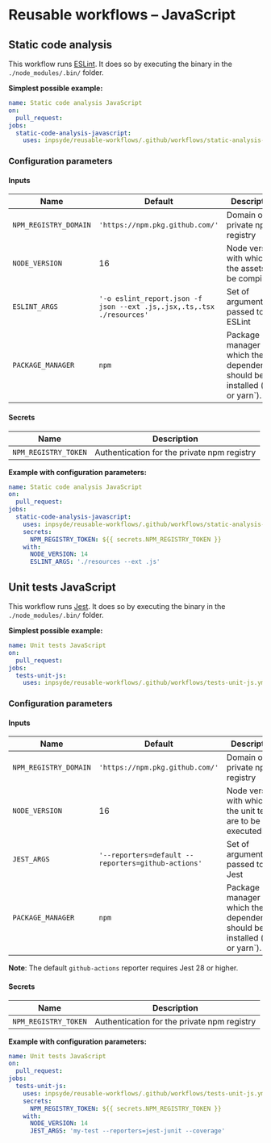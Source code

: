 # Reusable workflows – JavaScript

## Static code analysis

This workflow runs [ESLint](https://eslint.org/). It does so by executing the binary in
the `./node_modules/.bin/` folder.

**Simplest possible example:**

```yml
name: Static code analysis JavaScript
on:
  pull_request:
jobs:
  static-code-analysis-javascript:
    uses: inpsyde/reusable-workflows/.github/workflows/static-analysis-js.yml@main
```

### Configuration parameters

#### Inputs

| Name                  | Default                                                               | Description                                         |
|-----------------------|-----------------------------------------------------------------------|-----------------------------------------------------|
| `NPM_REGISTRY_DOMAIN` | `'https://npm.pkg.github.com/'`                                       | Domain of the private npm registry                  |
| `NODE_VERSION`        | 16                                                                    | Node version with which the assets will be compiled |
| `ESLINT_ARGS`         | `'-o eslint_report.json -f json --ext .js,.jsx,.ts,.tsx ./resources'` | Set of arguments passed to ESLint                   |
| `PACKAGE_MANAGER`     | `npm`                                                                 | Package manager with which the dependencies should be installed (`npm` or yarn`).    |

#### Secrets

| Name                 | Description                                 |
|----------------------|---------------------------------------------|
| `NPM_REGISTRY_TOKEN` | Authentication for the private npm registry |

**Example with configuration parameters:**

```yml
name: Static code analysis JavaScript
on:
  pull_request:
jobs:
  static-code-analysis-javascript:
    uses: inpsyde/reusable-workflows/.github/workflows/static-analysis-js.yml@main
    secrets:
      NPM_REGISTRY_TOKEN: ${{ secrets.NPM_REGISTRY_TOKEN }}
    with:
      NODE_VERSION: 14
      ESLINT_ARGS: './resources --ext .js'
```

## Unit tests JavaScript

This workflow runs [Jest](https://jestjs.io/). It does so by executing the binary in
the `./node_modules/.bin/` folder.

**Simplest possible example:**

```yml
name: Unit tests JavaScript
on:
  pull_request:
jobs:
  tests-unit-js:
    uses: inpsyde/reusable-workflows/.github/workflows/tests-unit-js.yml@main
```

### Configuration parameters

#### Inputs

| Name                  | Default                                            | Description                                               |
|-----------------------|----------------------------------------------------|-----------------------------------------------------------|
| `NPM_REGISTRY_DOMAIN` | `'https://npm.pkg.github.com/'`                    | Domain of the private npm registry                        |
| `NODE_VERSION`        | 16                                                 | Node version with which the unit tests are to be executed |
| `JEST_ARGS`           | `'--reporters=default --reporters=github-actions'` | Set of arguments passed to Jest                           |
| `PACKAGE_MANAGER`     | `npm`                                              | Package manager with which the dependencies should be installed (`npm` or yarn`).          |

**Note**: The default `github-actions` reporter requires Jest 28 or higher.

#### Secrets

| Name                 | Description                                 |
|----------------------|---------------------------------------------|
| `NPM_REGISTRY_TOKEN` | Authentication for the private npm registry |

**Example with configuration parameters:**

```yml
name: Unit tests JavaScript
on:
  pull_request:
jobs:
  tests-unit-js:
    uses: inpsyde/reusable-workflows/.github/workflows/tests-unit-js.yml@main
    secrets:
      NPM_REGISTRY_TOKEN: ${{ secrets.NPM_REGISTRY_TOKEN }}
    with:
      NODE_VERSION: 14
      JEST_ARGS: 'my-test --reporters=jest-junit --coverage'
```
